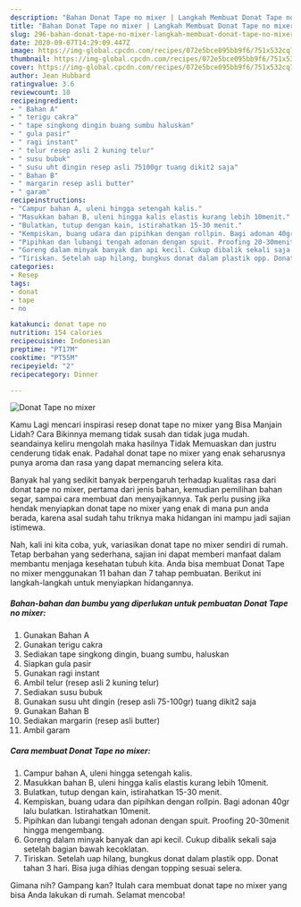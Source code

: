 ```yaml
---
description: "Bahan Donat Tape no mixer | Langkah Membuat Donat Tape no mixer Yang Menggugah Selera"
title: "Bahan Donat Tape no mixer | Langkah Membuat Donat Tape no mixer Yang Menggugah Selera"
slug: 296-bahan-donat-tape-no-mixer-langkah-membuat-donat-tape-no-mixer-yang-menggugah-selera
date: 2020-09-07T14:29:09.447Z
image: https://img-global.cpcdn.com/recipes/072e5bce095bb9f6/751x532cq70/donat-tape-no-mixer-foto-resep-utama.jpg
thumbnail: https://img-global.cpcdn.com/recipes/072e5bce095bb9f6/751x532cq70/donat-tape-no-mixer-foto-resep-utama.jpg
cover: https://img-global.cpcdn.com/recipes/072e5bce095bb9f6/751x532cq70/donat-tape-no-mixer-foto-resep-utama.jpg
author: Jean Hubbard
ratingvalue: 3.6
reviewcount: 10
recipeingredient:
- " Bahan A"
- " terigu cakra"
- " tape singkong dingin buang sumbu haluskan"
- " gula pasir"
- " ragi instant"
- " telur resep asli 2 kuning telur"
- " susu bubuk"
- " susu uht dingin resep asli 75100gr tuang dikit2 saja"
- " Bahan B"
- " margarin resep asli butter"
- " garam"
recipeinstructions:
- "Campur bahan A, uleni hingga setengah kalis."
- "Masukkan bahan B, uleni hingga kalis elastis kurang lebih 10menit."
- "Bulatkan, tutup dengan kain, istirahatkan 15-30 menit."
- "Kempiskan, buang udara dan pipihkan dengan rollpin. Bagi adonan 40gr lalu bulatkan. Istirahatkan 10menit."
- "Pipihkan dan lubangi tengah adonan dengan spuit. Proofing 20-30menit hingga mengembang."
- "Goreng dalam minyak banyak dan api kecil. Cukup dibalik sekali saja setelah bagian bawah kecoklatan."
- "Tiriskan. Setelah uap hilang, bungkus donat dalam plastik opp. Donat tahan 3 hari. Bisa juga dihias dengan topping sesuai selera."
categories:
- Resep
tags:
- donat
- tape
- no

katakunci: donat tape no 
nutrition: 154 calories
recipecuisine: Indonesian
preptime: "PT17M"
cooktime: "PT55M"
recipeyield: "2"
recipecategory: Dinner

---
```



![Donat Tape no mixer](https://img-global.cpcdn.com/recipes/072e5bce095bb9f6/751x532cq70/donat-tape-no-mixer-foto-resep-utama.jpg)

Kamu Lagi mencari inspirasi resep donat tape no mixer yang Bisa Manjain Lidah? Cara Bikinnya memang tidak susah dan tidak juga mudah. seandainya keliru mengolah maka hasilnya Tidak Memuaskan dan justru cenderung tidak enak. Padahal donat tape no mixer yang enak seharusnya punya aroma dan rasa yang dapat memancing selera kita.

Banyak hal yang sedikit banyak berpengaruh terhadap kualitas rasa dari donat tape no mixer, pertama dari jenis bahan, kemudian pemilihan bahan segar, sampai cara membuat dan menyajikannya. Tak perlu pusing jika hendak menyiapkan donat tape no mixer yang enak di mana pun anda berada, karena asal sudah tahu triknya maka hidangan ini mampu jadi sajian istimewa.




Nah, kali ini kita coba, yuk, variasikan donat tape no mixer sendiri di rumah. Tetap berbahan yang sederhana, sajian ini dapat memberi manfaat dalam membantu menjaga kesehatan tubuh kita. Anda bisa membuat Donat Tape no mixer menggunakan 11 bahan dan 7 tahap pembuatan. Berikut ini langkah-langkah untuk menyiapkan hidangannya.

<!--inarticleads1-->

##### Bahan-bahan dan bumbu yang diperlukan untuk pembuatan Donat Tape no mixer:

1. Gunakan  Bahan A
1. Gunakan  terigu cakra
1. Sediakan  tape singkong dingin, buang sumbu, haluskan
1. Siapkan  gula pasir
1. Gunakan  ragi instant
1. Ambil  telur (resep asli 2 kuning telur)
1. Sediakan  susu bubuk
1. Gunakan  susu uht dingin (resep asli 75-100gr) tuang dikit2 saja
1. Gunakan  Bahan B
1. Sediakan  margarin (resep asli butter)
1. Ambil  garam




<!--inarticleads2-->

##### Cara membuat Donat Tape no mixer:

1. Campur bahan A, uleni hingga setengah kalis.
1. Masukkan bahan B, uleni hingga kalis elastis kurang lebih 10menit.
1. Bulatkan, tutup dengan kain, istirahatkan 15-30 menit.
1. Kempiskan, buang udara dan pipihkan dengan rollpin. Bagi adonan 40gr lalu bulatkan. Istirahatkan 10menit.
1. Pipihkan dan lubangi tengah adonan dengan spuit. Proofing 20-30menit hingga mengembang.
1. Goreng dalam minyak banyak dan api kecil. Cukup dibalik sekali saja setelah bagian bawah kecoklatan.
1. Tiriskan. Setelah uap hilang, bungkus donat dalam plastik opp. Donat tahan 3 hari. Bisa juga dihias dengan topping sesuai selera.




Gimana nih? Gampang kan? Itulah cara membuat donat tape no mixer yang bisa Anda lakukan di rumah. Selamat mencoba!
